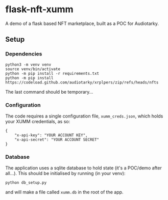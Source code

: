 # flask-nft-xumm

A demo of a flask based NFT marketplace, built as a POC for Audiotarky.

## Setup

### Dependencies

```
python3 -m venv venv
source venv/bin/activate
python -m pip install -r requirements.txt
python -m pip install https://codeload.github.com/audiotarky/xrplpers/zip/refs/heads/nfts
```

The last command should be temporary...

### Configuration

The code requires a single configuration file, `xumm_creds.json`, which holds
your XUMM credentials, as so:

```
{
    "x-api-key": "YOUR ACCOUNT KEY",
    "x-api-secret": "YOUR ACCOUNT SECRET"
}
```

### Database

The application uses a sqlite database to hold state (it's a POC/demo after all...). This should be initialised by running (in your venv):

```
python db_setup.py
```

and will make a file called `xumm.db` in the root of the app.